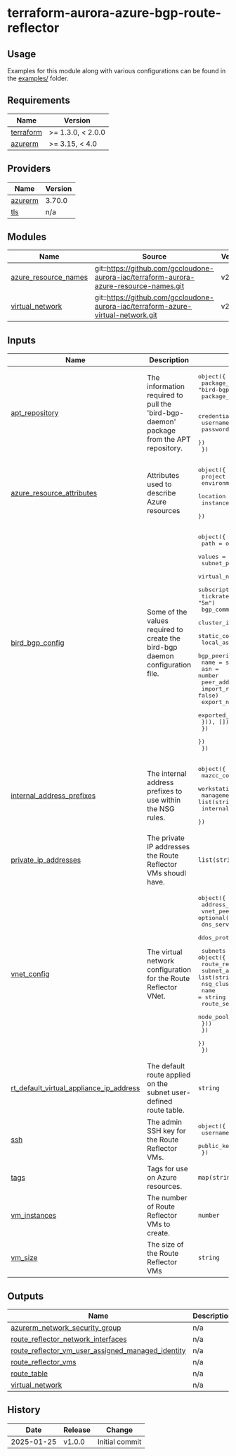 # terraform-aurora-azure-bgp-route-reflector

## Usage

Examples for this module along with various configurations can be found in the [examples/](examples/) folder.

<!-- BEGIN_TF_DOCS -->
## Requirements

| Name | Version |
|------|---------|
| <a name="requirement_terraform"></a> [terraform](#requirement\_terraform) | >= 1.3.0, < 2.0.0 |
| <a name="requirement_azurerm"></a> [azurerm](#requirement\_azurerm) | >= 3.15, < 4.0 |

## Providers

| Name | Version |
|------|---------|
| <a name="provider_azurerm"></a> [azurerm](#provider\_azurerm) | 3.70.0 |
| <a name="provider_tls"></a> [tls](#provider\_tls) | n/a |

## Modules

| Name | Source | Version |
|------|--------|---------|
| <a name="module_azure_resource_names"></a> [azure\_resource\_names](#module\_azure\_resource\_names) | git::https://github.com/gccloudone-aurora-iac/terraform-aurora-azure-resource-names.git | v2.0.0 |
| <a name="module_virtual_network"></a> [virtual\_network](#module\_virtual\_network) | git::https://github.com/gccloudone-aurora-iac/terraform-azure-virtual-network.git | v2.0.0 |

## Inputs

| Name | Description | Type | Default | Required |
|------|-------------|------|---------|:--------:|
| <a name="input_apt_repository"></a> [apt\_repository](#input\_apt\_repository) | The information required to pull the 'bird-bgp-daemon' package from the APT repository. | <pre>object({<br>    package_name    = optional(string, "bird-bgp-daemon")<br>    package_version = optional(string, "")<br><br>    credentials = object({<br>      username = string<br>      password = string<br>    })<br>  })</pre> | n/a | yes |
| <a name="input_azure_resource_attributes"></a> [azure\_resource\_attributes](#input\_azure\_resource\_attributes) | Attributes used to describe Azure resources | <pre>object({<br>    project     = string<br>    environment = string<br>    location    = optional(string, "Canada Central")<br>    instance    = number<br>  })</pre> | n/a | yes |
| <a name="input_bird_bgp_config"></a> [bird\_bgp\_config](#input\_bird\_bgp\_config) | Some of the values required to create the bird-bgp daemon configuration file. | <pre>object({<br>    path = optional(string, "/bgp/config.yml")<br>    values = object({<br>      subnet_patterns                 = list(string)<br>      virtual_network_blocklist       = optional(list(string), [])<br>      subscription_ids                = list(string)<br>      tickrate                        = optional(string, "5m")<br>      bgp_community_tag_start         = optional(number, 100)<br>      cluster_import_allowed_networks = optional(list(string), [])<br>      static_config = object({<br>        local_asn = optional(number, 64512)<br>        bgp_peerings = optional(list(object({<br>          name                = string<br>          asn                 = number<br>          peer_address        = string<br>          import_routes       = optional(bool, false)<br>          export_no_advertise = optional(bool, true)<br>          exported_networks   = optional(list(string), [])<br>        })), [])<br>      })<br>    })<br>  })</pre> | n/a | yes |
| <a name="input_internal_address_prefixes"></a> [internal\_address\_prefixes](#input\_internal\_address\_prefixes) | The internal address prefixes to use within the NSG rules. | <pre>object({<br>    mazcc_container_subnet          = list(string)<br>    workstations_operator_subnet    = list(string)<br>    management_ingress              = list(string)<br>    internal_boundary_route_servers = list(string)<br>  })</pre> | n/a | yes |
| <a name="input_private_ip_addresses"></a> [private\_ip\_addresses](#input\_private\_ip\_addresses) | The private IP addresses the Route Reflector VMs shoudl have. | `list(string)` | n/a | yes |
| <a name="input_vnet_config"></a> [vnet\_config](#input\_vnet\_config) | The virtual network configuration for the Route Reflector VNet. | <pre>object({<br>    address_space           = list(string)<br>    vnet_peers              = optional(list(string))<br>    dns_servers             = optional(list(string))<br>    ddos_protection_plan_id = optional(string)<br><br>    subnets = object({<br>      route_reflector = object({<br>        subnet_address_prefixes = list(string)<br>        nsg_cluster_bgp_allowed_rules = list(object({<br>          name                              = string<br>          route_server_ip_addresses         = list(string)<br>          node_pool_subnet_address_prefixes = map(list(string))<br>        }))<br>      })<br>    })<br>  })</pre> | n/a | yes |
| <a name="input_rt_default_virtual_appliance_ip_address"></a> [rt\_default\_virtual\_appliance\_ip\_address](#input\_rt\_default\_virtual\_appliance\_ip\_address) | The default route applied on the subnet user-defined route table. | `string` | `null` | no |
| <a name="input_ssh"></a> [ssh](#input\_ssh) | The admin SSH key for the Route Reflector VMs. | <pre>object({<br>    username   = optional(string, "auradmin")<br>    public_key = string<br>  })</pre> | <pre>{<br>  "public_key": null,<br>  "username": "auradmin"<br>}</pre> | no |
| <a name="input_tags"></a> [tags](#input\_tags) | Tags for use on Azure resources. | `map(string)` | `{}` | no |
| <a name="input_vm_instances"></a> [vm\_instances](#input\_vm\_instances) | The number of Route Reflector VMs to create. | `number` | `3` | no |
| <a name="input_vm_size"></a> [vm\_size](#input\_vm\_size) | The size of the Route Reflector VMs | `string` | `"Standard_D2_v5"` | no |

## Outputs

| Name | Description |
|------|-------------|
| <a name="output_azurerm_network_security_group"></a> [azurerm\_network\_security\_group](#output\_azurerm\_network\_security\_group) | n/a |
| <a name="output_route_reflector_network_interfaces"></a> [route\_reflector\_network\_interfaces](#output\_route\_reflector\_network\_interfaces) | n/a |
| <a name="output_route_reflector_vm_user_assigned_managed_identity"></a> [route\_reflector\_vm\_user\_assigned\_managed\_identity](#output\_route\_reflector\_vm\_user\_assigned\_managed\_identity) | n/a |
| <a name="output_route_reflector_vms"></a> [route\_reflector\_vms](#output\_route\_reflector\_vms) | n/a |
| <a name="output_route_table"></a> [route\_table](#output\_route\_table) | n/a |
| <a name="output_virtual_network"></a> [virtual\_network](#output\_virtual\_network) | n/a |
<!-- END_TF_DOCS -->

## History

| Date       | Release | Change                                                                                                                                                                                   |
| ---------- | ------- | ---------------------------------------------------------------------------------------------------------------------------------------------------------------------------------------- |
| 2025-01-25 | v1.0.0  | Initial commit                                                                                                                                                                           |
